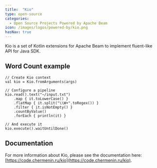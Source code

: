 ```yaml
---
title:  "Kio"
type: open-source
categories:
  - Open Source Projects Powered by Apache Beam
icon: /images/logos/powered-by/kio.png
hasNav: true
---
```

<!--
Licensed under the Apache License, Version 2.0 (the "License");
you may not use this file except in compliance with the License.
You may obtain a copy of the License at

http://www.apache.org/licenses/LICENSE-2.0

Unless required by applicable law or agreed to in writing, software
distributed under the License is distributed on an "AS IS" BASIS,
WITHOUT WARRANTIES OR CONDITIONS OF ANY KIND, either express or implied.
See the License for the specific language governing permissions and
limitations under the License.
-->

Kio is a set of Kotlin extensions for Apache Beam to implement fluent-like API for Java SDK.<!--more-->

## Word Count example

```
// Create Kio context
val kio = Kio.fromArguments(args)

// Configure a pipeline
kio.read().text("~/input.txt")
    .map { it.toLowerCase() }
    .flatMap { it.split("\\W+".toRegex()) }
    .filter { it.isNotEmpty() }
    .countByValue()
    .forEach { println(it) }

// And execute it
kio.execute().waitUntilDone()
```

## Documentation

For more information about Kio, please see the documentation here: [https://code.chermenin.ru/kio](https://code.chermenin.ru/kio).
